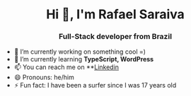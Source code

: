 <h1 align="center">Hi 👋, I'm Rafael Saraiva</h1>
<h3 align="center">Full-Stack developer from Brazil</h3>


- 🔭 I’m currently working on something cool =)
- 🌱 I’m currently learning **TypeScript, WordPress**  
- 📫 You can reach me on **[Linkedin](https://www.linkedin.com/in/rafaelsrv/)
- 😄 Pronouns: he/him
- ⚡ Fun fact: I have been a surfer since I was 17 years old


